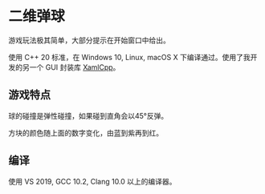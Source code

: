 # 二维弹球
游戏玩法极其简单，大部分提示在开始窗口中给出。

使用 C++ 20 标准，在 Windows 10, Linux, macOS X 下编译通过。使用了我开发的另一个 GUI 封装库 [XamlCpp](https://github.com/Berrysoft/XamlCpp)。

## 游戏特点
球的碰撞是弹性碰撞，如果碰到直角会以45°反弹。

方块的颜色随上面的数字变化，由蓝到紫再到红。

## 编译
使用 VS 2019, GCC 10.2, Clang 10.0 以上的编译器。
